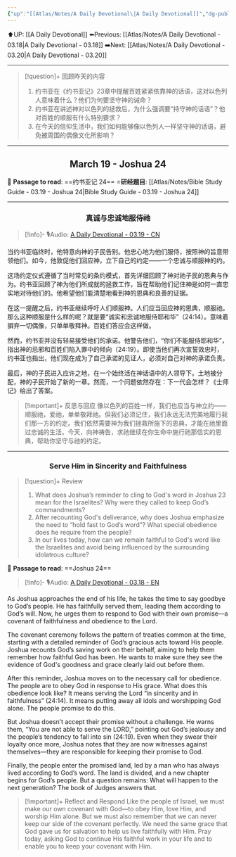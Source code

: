 ```yaml
---
{"up":"[[Atlas/Notes/A Daily Devotional\|A Daily Devotional]]","dg-publish":true,"permalink":"/atlas/notes/a-daily-devotional-03-19/","dgPassFrontmatter":true}
---
```


 ⬆️UP: [[A Daily Devotional]]
⬅️Previous: [[Atlas/Notes/A Daily Devotional - 03.18\|A Daily Devotional - 03.18]]
➡️Next: [[Atlas/Notes/A Daily Devotional - 03.20\|A Daily Devotional - 03.20]]

---

> [!question]+ 回顾昨天的内容
> 1. ⁠约书亚在《约书亚记》23章中提醒百姓紧紧依靠神的话语，这对以色列人意味着什么？他们为何要坚守神的诫命？
> 2. 约书亚在讲述神对以色列的拯救后，为什么强调要“持守神的话语”？他对百姓的顺服有什么特别要求？
> 3. 在今天的信仰生活中，我们如何能够像以色列人一样坚守神的话语，避免被周围的偶像文化所影响？


---
## <center>March 19 -  Joshua 24</center>

📖 **Passage to read**: ==约书亚记 24==
⭐**研经题目**: [[Atlas/Notes/Bible Study Guide - 03.19 - Joshua 24\|Bible Study Guide - 03.19 - Joshua 24]]

---
### <center>真诚与忠诚地服侍祂</center>

> [!info]- 🎙️Audio: [A Daily Devotional - 03.19 - CN]()

当约书亚临终时，他特意向神的子民告别。他忠心地为他们服侍，按照神的旨意带领他们。如今，他敦促他们回应神，立下自己的约定——一个忠诚与顺服神的约。

这场约定仪式遵循了当时常见的条约模式，首先详细回顾了神对祂子民的恩典与作为。约书亚回顾了神为他们所成就的拯救工作，旨在帮助他们记住神是如何一直忠实地对待他们的。他希望他们能清楚地看到神的恩典和良善的证据。

在这一提醒之后，约书亚继续呼吁人们顺服神。人们应当回应神的恩典，顺服祂。那么这种顺服是什么样的呢？就是要“诚实和忠诚地服侍耶和华”（24:14）。意味着摒弃一切偶像，只单单敬拜神。百姓们答应会这样做。

然而，约书亚并没有轻易接受他们的承诺。他警告他们，“你们不能服侍耶和华”，指出神的忌邪和百姓们陷入罪中的倾向（24:19）。即使当他们再次宣誓效忠时，约书亚也指出，他们现在成为了自己承诺的见证人，必须对自己对神的承诺负责。

最后，神的子民进入应许之地，在一个始终活在神话语中的人领导下。土地被分配，神的子民开始了新的一章。然而，一个问题依然存在：下一代会怎样？《士师记》给出了答案。

> [!important]+ 反思与回应
像以色列的百姓一样，我们也应当与神立约——顺服祂，爱祂，单单敬拜祂。但我们必须记住，我们永远无法完美地履行我们那一方的约定。我们依然需要神为我们拯救所施下的恩典，才能在祂里面过忠诚的生活。今天，向神祷告，求祂继续在你生命中施行祂那信实的恩典，帮助你坚守与祂的约定。



---
### <center>Serve Him in Sincerity and Faithfulness</center>

> [!question]+ Review
> 1. What does Joshua’s reminder to cling to God's word in Joshua 23 mean for the Israelites? Why were they called to keep God’s commandments?
> 2. After recounting God's deliverance, why does Joshua emphasize the need to “hold fast to God’s word”? What special obedience does he require from the people?
> 3. In our lives today, how can we remain faithful to God's word like the Israelites and avoid being influenced by the surrounding idolatrous culture?

📖 **Passage to read**: ==Joshua 24==

> [!info]- 🎙️Audio: [A Daily Devotional - 03.18 - EN]()  

As Joshua approaches the end of his life, he takes the time to say goodbye to God’s people. He has faithfully served them, leading them according to God’s will. Now, he urges them to respond to God with their own promise—a covenant of faithfulness and obedience to the Lord.

The covenant ceremony follows the pattern of treaties common at the time, starting with a detailed reminder of God’s gracious acts toward His people. Joshua recounts God’s saving work on their behalf, aiming to help them remember how faithful God has been. He wants to make sure they see the evidence of God's goodness and grace clearly laid out before them.

After this reminder, Joshua moves on to the necessary call for obedience. The people are to obey God in response to His grace. What does this obedience look like? It means serving the Lord “in sincerity and in faithfulness” (24:14). It means putting away all idols and worshipping God alone. The people promise to do this.

But Joshua doesn’t accept their promise without a challenge. He warns them, “You are not able to serve the LORD,” pointing out God’s jealousy and the people’s tendency to fall into sin (24:19). Even when they swear their loyalty once more, Joshua notes that they are now witnesses against themselves—they are responsible for keeping their promise to God.

Finally, the people enter the promised land, led by a man who has always lived according to God’s word. The land is divided, and a new chapter begins for God’s people. But a question remains: What will happen to the next generation? The book of Judges answers that.

> [!important]+ Reflect and Respond
Like the people of Israel, we must make our own covenant with God—to obey Him, love Him, and worship Him alone. But we must also remember that we can never keep our side of the covenant perfectly. We need the same grace that God gave us for salvation to help us live faithfully with Him. Pray today, asking God to continue His faithful work in your life and to enable you to keep your covenant with Him.


































